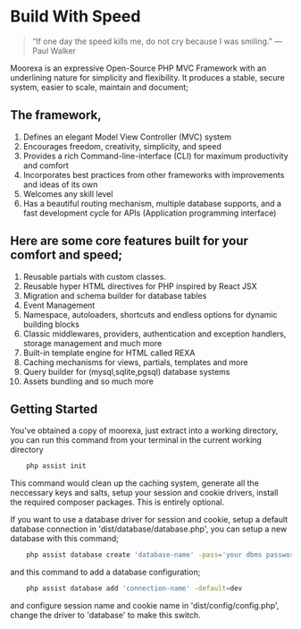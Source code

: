 # Build With Speed

> “If one day the speed kills me, do not cry because I was smiling.” 
> ―  Paul Walker

Moorexa is an expressive Open-Source PHP MVC Framework with an underlining nature for simplicity and flexibility. It produces a stable, secure system, easier to scale, maintain and document;

## The framework,
1. Defines an elegant Model View Controller (MVC) system
2. Encourages freedom, creativity, simplicity, and speed
3. Provides a rich Command-line-interface (CLI) for maximum productivity and comfort
4. Incorporates best practices from other frameworks with improvements and ideas of its own
5. Welcomes any skill level
6. Has a beautiful routing mechanism, multiple database supports, and a fast development cycle for APIs (Application programming interface)

## Here are some core features built for your comfort and speed;
1. Reusable partials with custom classes.
2. Reusable hyper HTML directives for PHP inspired by React JSX
3. Migration and schema builder for database tables
4. Event Management
5. Namespace, autoloaders, shortcuts and endless options for  dynamic building blocks
6. Classic middlewares, providers, authentication and exception handlers, storage management and much more
7. Built-in template engine for HTML called REXA
8. Caching mechanisms for views, partials, templates and more
9. Query builder for (mysql,sqlite,pgsql) database systems
10. Assets bundling and so much more

## Getting Started
You've obtained a copy of moorexa, just extract into a working directory, you can run this command from your terminal in the current working directory

```bash
    php assist init
```

This command would clean up the caching system, generate all the neccessary keys and salts, setup your session and cookie drivers, install the required composer packages. This is entirely optional.

If you want to use a database driver for session and cookie, setup a default database connection in 
'dist/database/database.php', you can setup a new database with this command;

```bash
    php assist database create 'database-name' -pass='your dbms password eg. root'
```

and this command to add a database configuration;

```bash
    php assist database add 'connection-name' -default=dev
```

and configure session name and cookie name in 'dist/config/config.php', change the driver to 'database' to make this switch.